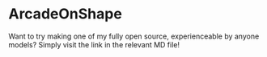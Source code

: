 # ArcadeOnShape
Want to try making one of my fully open source, experienceable by anyone models? Simply visit the link in the relevant MD file!
